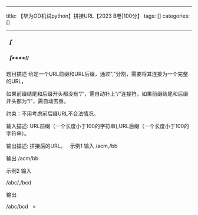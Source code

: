 
--- 
title:  【华为OD机试python】拼接URL【2023 B卷|100分】 
tags: []
categories: [] 

---
##### **【**

##### **【****!!**



>  
 题目描述 
 给定一个URL前缀和URL后缀，通过","分割，需要将其连接为一个完整的URL， 
  
 如果前缀结尾和后缀开头都没有“/”，需自动补上“/”连接符，如果前缀结尾和后缀开头都为“/”，需自动去重。 
  
 约束：不用考虑前后缀URL不合法情况。 
  
 输入描述: 
 URL前缀（一个长度小于100的字符串),URL后缀（一个长度小于100的字符串）。 
  
 输出描述: 
 拼接后的URL。 
    
 示例1 
 输入 
 /acm,/bb 
  
 输出 
 /acm/bb 
  
 示例2 
 输入 
  
 /abc/,/bcd 
  
 输出 
  
 /abc/bcd 
    &lt;

